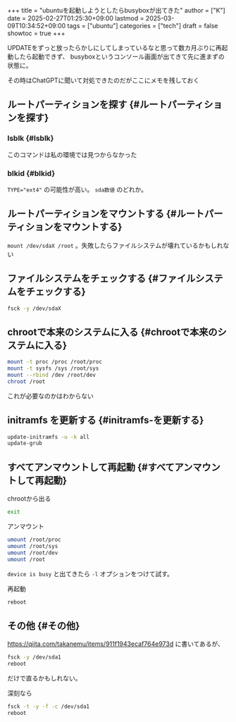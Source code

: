 +++
title = "ubuntuを起動しようとしたらbusyboxが出てきた"
author = ["K"]
date = 2025-02-27T01:25:30+09:00
lastmod = 2025-03-09T10:34:52+09:00
tags = ["ubuntu"]
categories = ["tech"]
draft = false
showtoc = true
+++

UPDATEをずっと放ったらかしにしてしまっているなと思って数カ月ぶりに再起動したら起動できず、
busyboxというコンソール画面が出てきて先に進まずの状態に。

その時はChatGPTに聞いて対処できたのだがここにメモを残しておく


## ルートパーティションを探す {#ルートパーティションを探す}


### lsblk {#lsblk}

このコマンドは私の環境では見つからなかった


### blkid {#blkid}

`TYPE="ext4"` の可能性が高い。 `sda数値` のどれか。


## ルートパーティションをマウントする {#ルートパーティションをマウントする}

`mount /dev/sdaX /root` 。失敗したらファイルシステムが壊れているかもしれない


## ファイルシステムをチェックする {#ファイルシステムをチェックする}

```bash
fsck -y /dev/sdaX
```


## chrootで本来のシステムに入る {#chrootで本来のシステムに入る}

```bash
mount -t proc /proc /root/proc
mount -t sysfs /sys /root/sys
mount --rbind /dev /root/dev
chroot /root
```

これが必要なのかはわからない


## initramfs を更新する {#initramfs-を更新する}

```bash
update-initramfs -u -k all
update-grub
```


## すべてアンマウントして再起動 {#すべてアンマウントして再起動}

chrootから出る

```bash
exit
```

アンマウント

```bash
umount /root/proc
umount /root/sys
umount /root/dev
umount /root
```

`device is busy` と出てきたら `-l` オプションをつけて試す。

再起動

```bash
reboot
```


## その他 {#その他}

<https://qiita.com/takanemu/items/911f1943ecaf764e973d> に書いてあるが、

```bash
fsck -y /dev/sda1
reboot
```

だけで直るかもしれない。

深刻なら

```bash
fsck -t -y -f -c /dev/sda1
reboot
```
